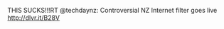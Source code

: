 <!--
id: 441875451
link: http://kevinisom.info/post/441875451/this-sucks-rt-techdaynz-controversial-nz
slug: this-sucks-rt-techdaynz-controversial-nz
date: Fri Mar 12 2010 10:52:55 GMT+1300 (NZDT)
raw: {"blog_name":"kevinisom","id":441875451,"post_url":"http://kevinisom.info/post/441875451/this-sucks-rt-techdaynz-controversial-nz","slug":"this-sucks-rt-techdaynz-controversial-nz","type":"text","date":"2010-03-11 21:52:55 GMT","timestamp":1268344375,"state":"published","format":"html","reblog_key":"abiBMg9H","tags":[],"short_url":"http://tmblr.co/Zw68YyQLdlx","highlighted":[],"feed_item":"http://twitter.com/kev_nz/statuses/10341287330","from_feed_id":"650289","note_count":0,"title":null,"body":"<p>THIS SUCKS!!!RT @techdaynz: Controversial NZ Internet filter goes live <a href=\"http://dlvr.it/B28V\" target=\"_blank\">http://dlvr.it/B28V</a></p>"}
publish: 2010-03-012
tags: 
title: null
-->


THIS SUCKS!!!RT @techdaynz: Controversial NZ Internet filter goes live
<http://dlvr.it/B28V>


